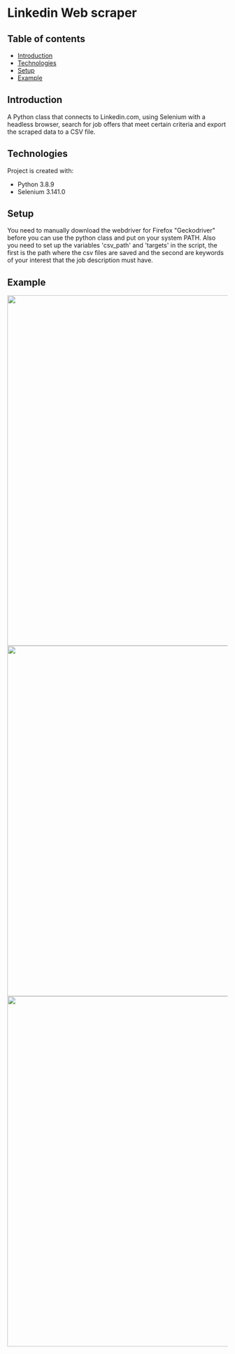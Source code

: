 # Linkedin Web scraper

## Table of contents
* [Introduction](#introduction)
* [Technologies](#technologies)
* [Setup](#setup)
* [Example](#example)


## Introduction
A Python class that connects to Linkedin.com, using Selenium with a headless browser, search for job offers that meet certain criteria and  export the scraped data to a CSV file.


## Technologies
Project is created with:
* Python 3.8.9
* Selenium 3.141.0


## Setup
You need to manually download the webdriver for Firefox "Geckodriver" before you can use the python class and put on your system PATH. Also you need to set up the variables 'csv_path' and 'targets' in the script, the first is the path where the csv files are saved and the second are keywords of your interest that the job description must have. 

## Example

<img src="./images/screenshot1.png" width="650" height="800">
<img src="./images/screenshot2.png" width="650" height="800">
<img src="./images/screenshot3.png" width="650" height="800">
